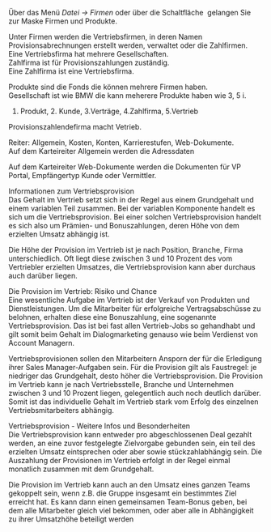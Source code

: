<!DOCTYPE html>
<html>
<head>
<meta charset="utf-8">
<meta name="viewport" content="width=device-width, initial-scale=1.0">
<title>600_Firmen.md</title>
<link rel="stylesheet" href="https://stackedit.io/res-min/themes/base.css" />
<script type="text/javascript" src="https://cdn.mathjax.org/mathjax/latest/MathJax.js?config=TeX-AMS_HTML"></script>
</head>
<body><div class="container"><p>Über das Menü <em>Datei → Firmen</em> oder über die Schaltfläche  <img src="http://xpecto.github.io/docs/img/img_1429108156654.png" alt="" title=""> gelangen Sie zur Maske Firmen und Produkte. </p>

<p>Unter Firmen werden die Vertriebsfirmen, in deren Namen Provisionsabrechnungen erstellt werden, verwaltet oder die Zahlfirmen. <br>
Eine Vertriebsfirma hat mehrere Gesellschaften. <br>
Zahlfirma ist für Provisionszahlungen zuständig. <br>
Eine Zahlfirma ist eine Vertriebsfirma.</p>

<p>Produkte sind die Fonds die können mehrere Firmen haben. <br>
Gesellschaft ist wie BMW die kann meherere Produkte haben wie 3, 5 i.</p>

<ol>
<li>Produkt, 2. Kunde, 3.Verträge, 4.Zahlfirma, 5.Vertrieb</li>
</ol>

<p>Provisionszahlendefirma macht Vetrieb.</p>

<p>Reiter: Allgemein, Kosten, Konten, Karrierestufen, Web-Dokumente. <br>
Auf dem Karteireiter Allgemein werden die Adressdaten</p>

<p>Auf dem Karteireiter Web-Dokumente werden die Dokumenten für VP Portal, Empfängertyp Kunde oder Vermittler.</p>

<p>Informationen zum Vertriebsprovision <br>
Das Gehalt im Vertrieb setzt sich in der Regel aus einem Grundgehalt und einem variablen Teil zusammen. Bei der variablen Komponente handelt es sich um die Vertriebsprovision. Bei einer solchen Vertriebsprovision handelt es sich also um Prämien- und Bonuszahlungen, deren Höhe von dem erzielten Umsatz abhängig ist.</p>

<p>Die Höhe der Provision im Vertrieb ist je nach Position, Branche, Firma unterschiedlich. Oft liegt diese zwischen 3 und 10 Prozent des vom Vertriebler erzielten Umsatzes, die Vertriebsprovision kann aber durchaus auch darüber liegen.</p>

<p>Die Provision im Vertrieb: Risiko und Chance <br>
Eine wesentliche Aufgabe im Vertrieb ist der Verkauf von Produkten und Dienstleistungen. Um die Mitarbeiter für erfolgreiche Vertragsabschüsse zu belohnen, erhalten diese eine Bonuszahlung, eine sogenannte Vertriebsprovision. Das ist bei fast allen Vertrieb-Jobs so gehandhabt und gilt somit beim Gehalt im Dialogmarketing genauso wie beim Verdienst von Account Managern. </p>

<p>Vertriebsprovisionen sollen den Mitarbeitern Ansporn der für die Erledigung ihrer Sales Manager-Aufgaben sein. Für die Provision gilt als Faustregel: je niedriger das Grundgehalt, desto höher die Vertriebsprovision. Die Provision im Vertrieb kann je nach Vertriebsstelle, Branche und Unternehmen zwischen 3 und 10 Prozent liegen, gelegentlich auch noch deutlich darüber. Somit ist das individuelle Gehalt im Vertrieb stark vom Erfolg des einzelnen Vertriebsmitarbeiters abhängig.</p>

<p>Vertriebsprovision - Weitere Infos und Besonderheiten <br>
Die Vertriebsprovision kann entweder pro abgeschlossenen Deal gezahlt werden, an eine zuvor festgelegte Zielvorgabe gebunden sein, ein teil des erzielten Umsatz eintsprechen oder aber sowie stückzahlabhängig sein. Die Auszahlung der Provisionen im Vertrieb erfolgt in der Regel einmal monatlich zusammen mit dem Grundgehalt. </p>

<p>Die Provision im Vertrieb kann auch an den Umsatz eines ganzen Teams gekoppelt sein, wenn z.B. die Gruppe insgesamt ein bestimmtes Ziel erreicht hat. Es kann dann einen gemeinsamen Team-Bonus geben, bei dem alle Mitarbeiter gleich viel bekommen, oder aber alle in Abhängigkeit zu ihrer Umsatzhöhe beteiligt werden</p></div></body>
</html>